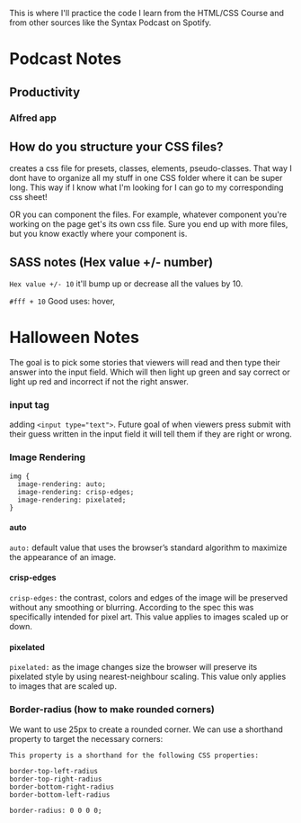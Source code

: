 This is where I'll practice the code I learn from the HTML/CSS Course and from other sources like the Syntax Podcast on Spotify.

# Podcast Notes

## Productivity

### Alfred app

## How do you structure your CSS files?

creates a css file for presets, classes, elements, pseudo-classes. That way I dont have to organize all my stuff in one CSS folder where it can be super long. This way if I know what I'm looking for I can go to my corresponding css sheet!

OR you can component the files. For example, whatever component you're working on the page get's its own css file. Sure you end up with more files, but you know exactly where your component is.

## SASS notes (Hex value +/- number)

`Hex value +/- 10` it'll bump up or decrease all the values by 10.

`#fff + 10`
Good uses: hover,

# Halloween Notes

The goal is to pick some stories that viewers will read and then type their answer into the input field. Which will then light up green and say correct or light up red and incorrect if not the right answer.

### input tag

adding `<input type="text">`. Future goal of when viewers press submit with their guess written in the input field it will tell them if they are right or wrong.

### Image Rendering

```
img {
  image-rendering: auto;
  image-rendering: crisp-edges;
  image-rendering: pixelated;
}
```

#### auto

`auto:` default value that uses the browser’s standard algorithm to maximize the appearance of an image.

#### crisp-edges

`crisp-edges:` the contrast, colors and edges of the image will be preserved without any smoothing or blurring. According to the spec this was specifically intended for pixel art. This value applies to images scaled up or down.

#### pixelated

`pixelated:` as the image changes size the browser will preserve its pixelated style by using nearest-neighbour scaling. This value only applies to images that are scaled up.

### Border-radius (how to make rounded corners)

We want to use 25px to create a rounded corner.
We can use a shorthand property to target the necessary corners:

```
This property is a shorthand for the following CSS properties:

border-top-left-radius
border-top-right-radius
border-bottom-right-radius
border-bottom-left-radius
```

```
border-radius: 0 0 0 0;
```
